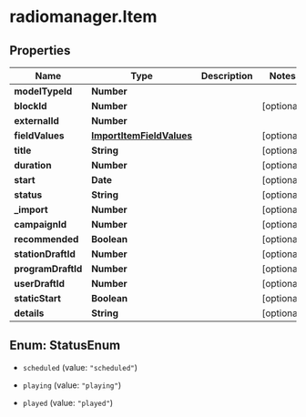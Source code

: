 # radiomanager.Item

## Properties
Name | Type | Description | Notes
------------ | ------------- | ------------- | -------------
**modelTypeId** | **Number** |  | 
**blockId** | **Number** |  | [optional] 
**externalId** | **Number** |  | 
**fieldValues** | [**ImportItemFieldValues**](ImportItemFieldValues.md) |  | [optional] 
**title** | **String** |  | [optional] 
**duration** | **Number** |  | [optional] 
**start** | **Date** |  | [optional] 
**status** | **String** |  | [optional] 
**_import** | **Number** |  | [optional] 
**campaignId** | **Number** |  | [optional] 
**recommended** | **Boolean** |  | [optional] 
**stationDraftId** | **Number** |  | [optional] 
**programDraftId** | **Number** |  | [optional] 
**userDraftId** | **Number** |  | [optional] 
**staticStart** | **Boolean** |  | [optional] 
**details** | **String** |  | [optional] 


<a name="StatusEnum"></a>
## Enum: StatusEnum


* `scheduled` (value: `"scheduled"`)

* `playing` (value: `"playing"`)

* `played` (value: `"played"`)




